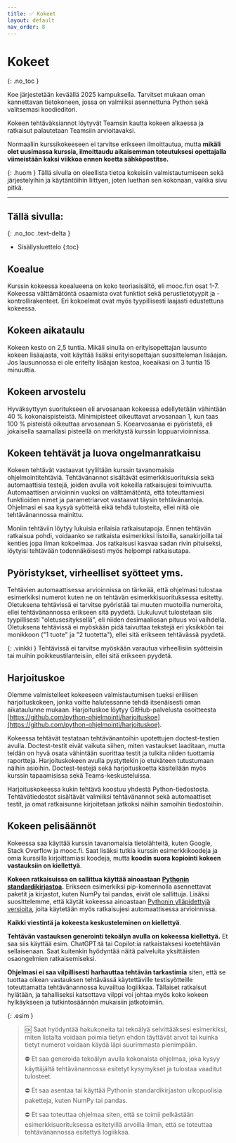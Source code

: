 ```yaml
---
title: ✅ Kokeet
layout: default
nav_order: 8
---
```


# Kokeet
{: .no_toc }

Koe järjestetään keväällä 2025 kampuksella. Tarvitset mukaan oman kannettavan tietokoneen, jossa on valmiiksi asennettuna Python sekä valitsemasi koodieditori.

Kokeen tehtäväksiannot löytyvät Teamsin kautta kokeen alkaessa ja ratkaisut palautetaan Teamsiin arvioitavaksi.

Normaaliin kurssikokeeseen ei tarvitse erikseen ilmoittautua, mutta **mikäli olet uusimassa kurssia, ilmoittaudu aikaisemman toteutuksesi opettajalla viimeistään kaksi viikkoa ennen koetta sähköpostitse.**

{: .huom }
Tällä sivulla on oleellista tietoa kokeisiin valmistautumiseen sekä järjestelyihin ja käytäntöihin liittyen, joten luethan sen kokonaan, vaikka sivu pitkä.

---

## Tällä sivulla:
{: .no_toc .text-delta }

* Sisällysluettelo
{:toc}


## Koealue

Kurssin kokeessa koealueena on koko teoriasisältö, eli mooc.fi:n osat 1-7. Kokeessa välttämätöntä osaamista ovat funktiot sekä perustietotyypit ja -kontrollirakenteet. Eri kokoelmat ovat myös tyypillisesti laajasti edustettuna kokeessa.


## Kokeen aikataulu

Kokeen kesto on 2,5 tuntia. Mikäli sinulla on erityisopettajan lausunto kokeen lisäajasta, voit käyttää lisäksi erityisopettajan suositteleman lisäajan. Jos lausunnossa ei ole eritelty lisäajan kestoa, koeaikasi on 3 tuntia 15 minuuttia.


## Kokeen arvostelu

Hyväksyttyyn suoritukseen eli arvosanaan kokeessa edellytetään vähintään 40 % kokonaispisteistä. Minimipisteet oikeuttavat arvosanaan 1, kun taas 100 % pisteistä oikeuttaa arvosanaan 5. Koearvosanaa ei pyöristetä, eli jokaisella saamallasi pisteellä on merkitystä kurssin loppuarvioinnissa.


## Kokeen tehtävät ja luova ongelmanratkaisu

Kokeen tehtävät vastaavat tyyliltään kurssin tavanomaisia ohjelmointitehtäviä. Tehtävänannot sisältävät esimerkkisuorituksia sekä automaattisia testejä, joiden avulla voit kokeilla ratkaisujesi toimivuutta. Automaattisen arvioinnin vuoksi on välttämätöntä, että toteuttamiesi funktioiden nimet ja parametriarvot vastaavat täysin tehtävänantoja. Ohjelmasi ei saa kysyä syötteitä eikä tehdä tulosteita, ellei niitä ole tehtävänannossa mainittu.

Moniin tehtäviin löytyy lukuisia erilaisia ratkaisutapoja. Ennen tehtävän ratkaisua pohdi, voidaanko se ratkaista esimerkiksi listoilla, sanakirjoilla tai kenties jopa ilman kokoelmaa. Jos ratkaisusi kasvaa sadan rivin pituiseksi, löytyisi tehtävään todennäköisesti myös helpompi ratkaisutapa.


## Pyöristykset, virheelliset syötteet yms.

Tehtävien automaattisessa arvioinnissa on tärkeää, että ohjelmasi tulostaa esimerkiksi numerot kuten ne on tehtävän esimerkkisuorituksessa esitetty. Oletuksena tehtävissä ei tarvitse pyöristää tai muuten muotoilla numeroita, ellei tehtävänannossa erikseen sitä pyydetä. Liukuluvut tulostetaan siis tyypillisesti "oletusesityksellä", eli niiden desimaaliosan pituus voi vaihdella. Oletuksena tehtävissä ei myöskään pidä taivuttaa tekstejä eri yksikköön tai monikkoon ("1 tuote" ja "2 tuotetta"), ellei sitä erikseen tehtävässä pyydetä.

{: .vinkki }
Tehtävissä ei tarvitse myöskään varautua virheellisiin syötteisiin tai muihin poikkeustilanteisiin, ellei sitä erikseen pyydetä.


## Harjoituskoe

Olemme valmistelleet kokeeseen valmistautumisen tueksi erillisen harjoituskokeen, jonka voitte halutessanne tehdä itsenäisesti oman aikataulunne mukaan. Harjoituskoe löytyy GitHub-palvelusta osoitteesta [https://github.com/python-ohjelmointi/harjoituskoe](https://github.com/python-ohjelmointi/harjoituskoe).

Kokeessa tehtävät testataan tehtävänantoihin upotettujen doctest-testien avulla. Doctest-testit eivät vaikuta siihen, miten vastaukset laaditaan, mutta teidän on hyvä osata vähintään suorittaa testit ja tulkita niiden tuottamia raportteja. Harjoituskokeen avulla pystyttekin jo etukäteen tutustumaan näihin asioihin. Doctest-testejä sekä harjoituskoetta käsitellään myös kurssin tapaamisissa sekä Teams-keskusteluissa.

Harjoituskokeessa kukin tehtävä koostuu yhdestä Python-tiedostosta. Tehtävätiedostot sisältävät valmiiksi tehtävänannot sekä automaattiset testit, ja omat ratkaisunne kirjoitetaan jatkoksi näihin samoihin tiedostoihin.


## Kokeen pelisäännöt

Kokeessa saa käyttää kurssin tavanomaisia tietolähteitä, kuten Google, Stack Overflow ja mooc.fi. Saat lisäksi tutkia kurssin esimerkkikoodeja ja omia kurssilla kirjoittamiasi koodeja, mutta **koodin suora kopiointi kokeen vastauksiin on kiellettyä**.

**Kokeen ratkaisuissa on sallittua käyttää ainoastaan [Pythonin standardikirjastoa](https://docs.python.org/3/library/index.html).** Erikseen esimerkiksi pip-komennolla asennettavat paketit ja kirjastot, kuten NumPy tai pandas, eivät ole sallittuja. Lisäksi suosittelemme, että käytät kokeessa ainoastaan [Pythonin ylläpidettyjä versioita](https://devguide.python.org/versions/), joita käytetään myös ratkaisujesi automaattisessa arvioinnissa.

**Kaikki viestintä ja kokeesta keskusteleminen on kiellettyä**.

**Tehtävän vastauksen generointi tekoälyn avulla on kokeessa kiellettyä.** Et saa siis käyttää esim. ChatGPT:tä tai Copilot:ia ratkaistaksesi koetehtävän sellaisenaan. Saat kuitenkin hyödyntää näitä palveluita yksittäisten osaongelmien ratkaisemiseksi.

**Ohjelmasi ei saa vilpillisesti harhauttaa tehtävän tarkastimia** siten, että se tuottaa oikean vastauksen tehtävässä käytettäville testisyötteille toteuttamatta tehtävänannossa kuvailtua logiikkaa. Tällaiset ratkaisut hylätään, ja tahalliseksi katsottava vilppi voi johtaa myös koko kokeen hylkäykseen ja tutkintosäännön mukaisiin jatkotoimiin.

{: .esim }
> 🆗 Saat hyödyntää hakukoneita tai tekoälyä selvittääksesi esimerkiksi, miten listalta voidaan poimia tietyn ehdon täyttävät arvot tai kuinka tietyt numerot voidaan käydä läpi suurimmasta pienimpään.
>
> ⛔ Et saa generoida tekoälyn avulla kokonaista ohjelmaa, joka kysyy käyttäjältä tehtävänannossa esitetyt kysymykset ja tulostaa vaaditut tulosteet.
>
> ⛔ Et saa asentaa tai käyttää Pythonin standardikirjaston ulkopuolisia paketteja, kuten NumPy tai pandas.
>
> ⛔ Et saa toteuttaa ohjelmaa siten, että se toimii pelkästään esimerkkisuorituksessa esitetyillä arvoilla ilman, että se toteuttaa tehtävänannossa esitettyä logiikkaa.
